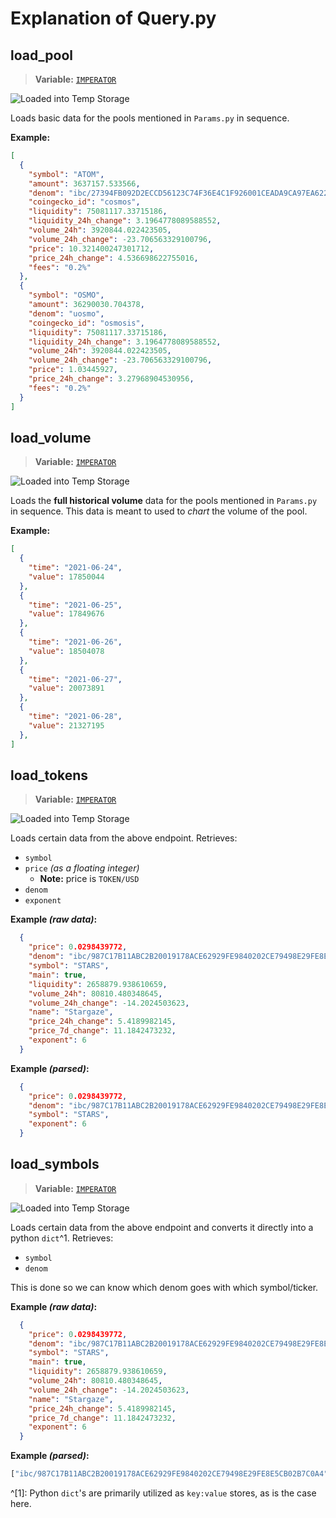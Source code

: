 # Explanation of Query.py

## load_pool

> **Variable:** [`IMPERATOR`](https://api-osmosis.imperator.co/swagger/)

![Loaded into Temp Storage](https://img.shields.io/badge/loaded_into-temporary_storage-red)

Loads basic data for the pools mentioned in `Params.py` in sequence.

**Example:**

```json
[
  {
    "symbol": "ATOM",
    "amount": 3637157.533566,
    "denom": "ibc/27394FB092D2ECCD56123C74F36E4C1F926001CEADA9CA97EA622B25F41E5EB2",
    "coingecko_id": "cosmos",
    "liquidity": 75081117.33715186,
    "liquidity_24h_change": 3.1964778089588552,
    "volume_24h": 3920844.022423505,
    "volume_24h_change": -23.706563329100796,
    "price": 10.321400247301712,
    "price_24h_change": 4.536698622755016,
    "fees": "0.2%"
  },
  {
    "symbol": "OSMO",
    "amount": 36290030.704378,
    "denom": "uosmo",
    "coingecko_id": "osmosis",
    "liquidity": 75081117.33715186,
    "liquidity_24h_change": 3.1964778089588552,
    "volume_24h": 3920844.022423505,
    "volume_24h_change": -23.706563329100796,
    "price": 1.03445927,
    "price_24h_change": 3.27968904530956,
    "fees": "0.2%"
  }
]
```

## load_volume

> **Variable:** [`IMPERATOR`](https://api-osmosis.imperator.co/swagger/)

![Loaded into Temp Storage](https://img.shields.io/badge/loaded_into-temporary_storage-red)

Loads the **full historical volume** data for the pools mentioned in `Params.py` in sequence. This data is meant to used to *chart* the volume of the pool.

**Example:**

```json
[
  {
    "time": "2021-06-24",
    "value": 17850044
  },
  {
    "time": "2021-06-25",
    "value": 17849676
  },
  {
    "time": "2021-06-26",
    "value": 18504078
  },
  {
    "time": "2021-06-27",
    "value": 20073891
  },
  {
    "time": "2021-06-28",
    "value": 21327195
  },
]
  ```

## load_tokens

> **Variable:** [`IMPERATOR`](https://api-osmosis.imperator.co/swagger/)

![Loaded into Temp Storage](https://img.shields.io/badge/loaded_into-temporary_storage-red)

Loads certain data from the above endpoint. Retrieves:

* `symbol`
* `price` *(as a floating integer)*
  * **Note:** price is `TOKEN/USD`
* `denom`
* `exponent`

**Example *(raw data)*:**

```json
  {
    "price": 0.0298439772,
    "denom": "ibc/987C17B11ABC2B20019178ACE62929FE9840202CE79498E29FE8E5CB02B7C0A4",
    "symbol": "STARS",
    "main": true,
    "liquidity": 2658879.938610659,
    "volume_24h": 80810.480348645,
    "volume_24h_change": -14.2024503623,
    "name": "Stargaze",
    "price_24h_change": 5.4189982145,
    "price_7d_change": 11.1842473232,
    "exponent": 6
  }
  ```

**Example *(parsed)*:**

```json
  {
    "price": 0.0298439772,
    "denom": "ibc/987C17B11ABC2B20019178ACE62929FE9840202CE79498E29FE8E5CB02B7C0A4",
    "symbol": "STARS",
    "exponent": 6
  }
  ```

## load_symbols

> **Variable:** [`IMPERATOR`](https://api-osmosis.imperator.co/swagger/)

![Loaded into Temp Storage](https://img.shields.io/badge/loaded_into-temporary_storage-red)

Loads certain data from the above endpoint and converts it directly into a python `dict`^1. Retrieves:

* `symbol`
* `denom`

This is done so we can know which denom goes with which symbol/ticker.

**Example *(raw data)*:**

```json
  {
    "price": 0.0298439772,
    "denom": "ibc/987C17B11ABC2B20019178ACE62929FE9840202CE79498E29FE8E5CB02B7C0A4",
    "symbol": "STARS",
    "main": true,
    "liquidity": 2658879.938610659,
    "volume_24h": 80810.480348645,
    "volume_24h_change": -14.2024503623,
    "name": "Stargaze",
    "price_24h_change": 5.4189982145,
    "price_7d_change": 11.1842473232,
    "exponent": 6
  }
  ```

**Example *(parsed)*:**

```py
["ibc/987C17B11ABC2B20019178ACE62929FE9840202CE79498E29FE8E5CB02B7C0A4" : "STARS"]
  ```

^[1]: Python `dict`'s are primarily utilized as `key:value` stores, as is the case here.

